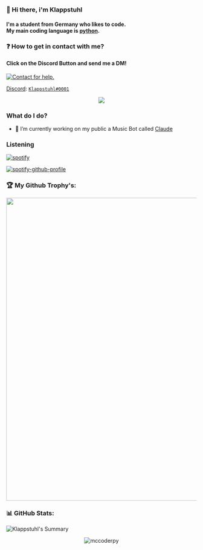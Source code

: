 ### 👋 Hi there, i'm Klappstuhl
#### I'm a student from Germany who likes to code.</br> My main coding language is [python](https://python.org).

### ❓ How to get in contact with me?
#### Click on the Discord Button and send me a DM!

<p align="left">
  <a href="https://discord.com/users/991398932397703238" target="_blank">
    <img src="https://img.shields.io/badge/-Discord-5865F2?style=for-the-badge&logo=discord&logoColor=white" alt="Contact for help.">
  </a>
</p>

[Discord](https://discord.com): [`Klappstuhl#0001`](https://discord.com/users/991398932397703238)

<center>
      <a href='https://discord.gg/sxCvreh6n6'>
        <img src="https://discord.c99.nl/widget/theme-1/991398932397703238.png" style='codding 5px'>
      </a>
    </center>

<!--
**mccoderpy/mccoderpy** is a ✨ _special_ ✨ repository because its `README.md` (this file) appears on your GitHub profile.
Here are some ideas to get you started:
- 🔭 I’m currently working on ...
- 🌱 I’m currently learning ...
- 👯 I’m looking to collaborate on 
- 🤔 I’m looking for help with ...
- 💬 Ask me about ...
- 📫 How to reach me: ...
- 😄 Pronouns: ...
- ⚡ Fun fact: ...
-->

### What do I do?

- 🤖 I’m currently working on my public a Music Bot called [Claude](https://discord.com/api/oauth2/authorize?client_id=1062083962773717053&permissions=140953119856&scope=bot%20applications.commands)

### Listening
[![​spotify​](https://dev.discordprofiles.me/badge/spotify/991398932397703238)](https://dev.discordprofiles.me/openspotify/991398932397703238)

[![spotify-github-profile](https://spotify-github-profile.vercel.app/api/view?uid=31laz4bl3dsln45aksjemrqnvv54&cover_image=true&theme=novatorem&bar_color=4e5eb1&bar_color_cover=false)](https://spotify-github-profile.vercel.app/api/view?uid=31laz4bl3dsln45aksjemrqnvv54&redirect=true)

### 🏆 My Github Trophy's:
<center>
  <a href="https://github.com/ryo-ma/github-profile-trophy">
    <img width=800 src="https://github-profile-trophy.vercel.app/?username=klappstuhlpy&column=8&theme=discord&no-frame=true&no-bg=true"/>
  </a>
</center>


### 📊 GitHub Stats:
![Klappstuhl's Summary](https://github-profile-summary-cards.vercel.app/api/cards/profile-details?username=klappstuhlpy&theme=monokai)

<p align="center" >
     <img src="https://komarev.com/ghpvc/?username=klappstuhlpy&style=flat" alt=mccoderpy>
</p>
